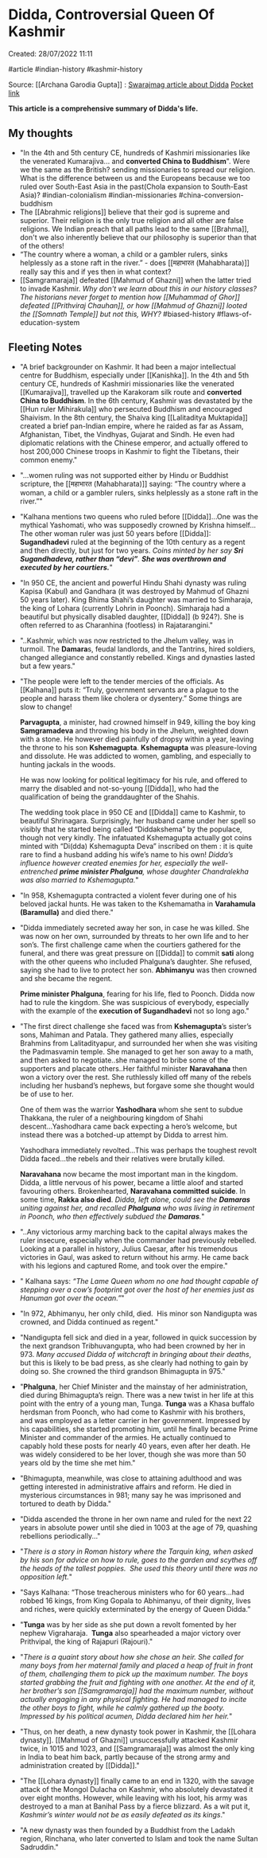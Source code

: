 # Didda, Controversial Queen Of Kashmir

Created: 28/07/2022 11:11

#article #indian-history #kashmir-history

Source: [[Archana Garodia Gupta]] : [Swarajmag article about Didda](https://swarajyamag.com/magazine/didda-controversial-queen-of-kashmir) [Pocket link](https://getpocket.com/read/907232597)

**This article is a comprehensive summary of Didda's life.**

## My thoughts
- "In the 4th and 5th century CE, hundreds of Kashmiri missionaries like the venerated Kumarajiva... and **converted China to Buddhism**". Were we the same as the British? sending missionaries to spread our religion. What is the difference between us and the Europeans because we too ruled over South-East Asia in the past(Chola expansion to South-East Asia)? #indian-colonialism #indian-missionaries #china-conversion-buddhism
- The [[Abrahmic religions]] believe that their god is supreme and superior. Their religion is the only true religion and all other are false religions. We Indian preach that all paths lead to the same [[Brahma]], don't we also inherently believe that our philosophy is superior than that of the others!
- “The country where a woman, a child or a gambler rulers, sinks helplessly as a stone raft in the river.” - does [[महाभारत (Mahabharata)]] really say this and if yes then in what context?
- [[Samgramaraja]] defeated [[Mahmud of Ghazni]] when the latter tried to invade Kashmir. *Why don't we learn about this in our history classes? The historians never forget to mention how [[Muhammad of Ghor]] defeated [[Prithviraj Chauhan]], or how [[Mahmud of Ghazni]] looted the [[Somnath Temple]] but not this, WHY?* #biased-history #flaws-of-education-system

## Fleeting Notes
- "A brief backgrounder on Kashmir. It had been a major intellectual centre for Buddhism, especially under [[Kanishka]]. In the 4th and 5th century CE, hundreds of Kashmiri missionaries like the venerated [[Kumarajiva]], travelled up the Karakoram silk route and **converted China to Buddhism**. In the 6th century, Kashmir was devastated by the [[Hun ruler Mihirakula]] who persecuted Buddhism and encouraged Shaivism. In the 8th century, the Shaiva king [[Lalitaditya Muktapida]] created a brief pan-Indian empire, where he raided as far as Assam, Afghanistan, Tibet, the Vindhyas, Gujarat and Sindh. He even had diplomatic relations with the Chinese emperor, and actually offered to host 200,000 Chinese troops in Kashmir to fight the Tibetans, their common enemy."
- "...women ruling was not supported either by Hindu or Buddhist scripture, the [[महाभारत (Mahabharata)]] saying: “The country where a woman, a child or a gambler rulers, sinks helplessly as a stone raft in the river.”"
- "Kalhana mentions two queens who ruled before [[Didda]]...One was the mythical Yashomati, who was supposedly crowned by Krishna himself... The other woman ruler was just 50 years before [[Didda]]: **Sugandhadevi** ruled at the beginning of the 10th century as a regent and then directly, but just for two years. *Coins minted by her say **Sri Sugandhadeva, rather than “devi”**. **She was overthrown and executed by her courtiers.***"
- "In 950 CE, the ancient and powerful Hindu Shahi dynasty was ruling Kapisa (Kabul) and Gandhara (it was destroyed by Mahmud of Ghazni 50 years later). King Bhima Shahi’s daughter was married to Simharaja, the king of Lohara (currently Lohrin in Poonch). Simharaja had a beautiful but physically disabled daughter, [[Didda]] (b 924?). She is often referred to as Charanhina (footless) in Rajatarangini."
- "..Kashmir, which was now restricted to the Jhelum valley, was in turmoil. The **Damara**s, feudal landlords, and the Tantrins, hired soldiers, changed allegiance and constantly rebelled. Kings and dynasties lasted but a few years."
- "The people were left to the tender mercies of the officials. As [[Kalhana]] puts it: “Truly, government servants are a plague to the people and harass them like cholera or dysentery.” Some things are slow to change! 
  
  **Parvagupta**, a minister, had crowned himself in 949, killing the boy king **Samgramadeva** and throwing his body in the Jhelum, weighted down with a stone. He however died painfully of dropsy within a year, leaving the throne to his son **Kshemagupta**. **Kshemagupta** was pleasure-loving and dissolute. He was addicted to women, gambling, and especially to hunting jackals in the woods.  
  
  He was now looking for political legitimacy for his rule, and offered to marry the disabled and not-so-young [[Didda]], who had the qualification of being the granddaughter of the Shahis.

   The wedding took place in 950 CE and [[Didda]] came to Kashmir, to beautiful Shrinagara. Surprisingly, her husband came under her spell so visibly that he started being called “Diddakshema” by the populace, though not very kindly. The infatuated Kshemagupta actually got coins minted with “Di(dda) Kshemagupta Deva” inscribed on them : it is quite rare to find a husband adding his wife’s name to his own! *Didda’s influence however created enemies for her, especially the well-entrenched **prime minister Phalguna**, whose daughter Chandralekha was also married to Kshemagupta.*"
- "In 958, Kshemagupta contracted a violent fever during one of his beloved jackal hunts. He was taken to the Kshemamatha in **Varahamula (Baramulla)** and died there."
- "Didda immediately secreted away her son, in case he was killed. She was now on her own, surrounded by threats to her own life and to her son’s. The first challenge came when the courtiers gathered for the funeral, and there was great pressure on [[Didda]] to commit **sati** along with the other queens who included Phalguna’s daughter. She refused, saying she had to live to protect her son. **Abhimanyu** was then crowned and she became the regent.

   **Prime minister Phalguna**, fearing for his life, fled to Poonch. Didda now had to rule the kingdom. She was suspicious of everybody, especially with the example of the **execution of Sugandhadevi** not so long ago."
- "The first direct challenge she faced was from **Kshemagupta**’s sister’s sons, Mahiman and Patala. They gathered many allies, especially Brahmins from Lalitadityapur, and surrounded her when she was visiting the Padmasvamin temple. She managed to get her son away to a math, and then asked to negotiate..she managed to bribe some of the supporters and placate others..Her faithful minister **Naravahana** then won a victory over the rest. She ruthlessly killed off many of the rebels including her husband’s nephews, but forgave some she thought would be of use to her.

  One of them was the warrior **Yashodhara** whom she sent to subdue Thakkana, the ruler of a neighbouring kingdom of Shahi descent...Yashodhara came back expecting a hero’s welcome, but instead there was a botched-up attempt by Didda to arrest him.
  
  Yashodhara immediately revolted...This was perhaps the toughest revolt Didda faced...the rebels and their relatives were brutally killed.

  **Naravahana** now became the most important man in the kingdom. Didda, a little nervous of his power, became a little aloof and started favouring others. Brokenhearted, **Naravahana committed suicide**. In some time, **Rakka also died**. *Didda, left alone, could see the **Damaras** uniting against her, and recalled **Phalguna** who was living in retirement in Poonch, who then effectively subdued the **Damaras**.*"
- "..Any victorious army marching back to the capital always makes the ruler insecure, especially when the commander had previously rebelled. Looking at a parallel in history, Julius Caesar, after his tremendous victories in Gaul, was asked to return without his army. He came back with his legions and captured Rome, and took over the empire."
- " Kalhana says: *“The Lame Queen whom no one had thought capable of stepping over a cow’s footprint got over the host of her enemies just as Hanuman got over the ocean.”*"
- "In 972, Abhimanyu, her only child, died.  His minor son Nandigupta was crowned, and Didda continued as regent."
- "Nandigupta fell sick and died in a year, followed in quick succession by the next grandson Tribhuvangupta, who had been crowned by her in 973. *Many accused Didda of witchcraft in bringing about their deaths*, but this is likely to be bad press, as she clearly had nothing to gain by doing so. She crowned the third grandson Bhimagupta in 975."
- "**Phalguna**, her Chief Minister and the mainstay of her administration, died during Bhimagupta’s reign. There was a new twist in her life at this point with the entry of a young man, Tunga. **Tunga** was a Khasa buffalo herdsman from Poonch, who had come to Kashmir with his brothers, and was employed as a letter carrier in her government. Impressed by his capabilities, she started promoting him, until he finally became Prime Minister and commander of the armies. He actually continued to capably hold these posts for nearly 40 years, even after her death. He was widely considered to be her lover, though she was more than 50 years old by the time she met him."
- "Bhimagupta, meanwhile, was close to attaining adulthood and was getting interested in administrative affairs and reform. He died in mysterious circumstances in 981; many say he was imprisoned and tortured to death by Didda."
- "Didda ascended the throne in her own name and ruled for the next 22 years in absolute power until she died in 1003 at the age of 79, quashing rebellions periodically..."
- "*There is a story in Roman history where the Tarquin king, when asked by his son for advice on how to rule, goes to the garden and scythes off the heads of the tallest poppies.  She used this theory until there was no opposition left.*"
- "Says Kalhana: “Those treacherous ministers who for 60 years…had robbed 16 kings, from King Gopala to Abhimanyu, of their dignity, lives and riches, were quickly exterminated by the energy of Queen Didda.”
- "**Tunga** was by her side as she put down a revolt fomented by her nephew Vigraharaja.  **Tunga** also spearheaded a major victory over Prithvipal, the king of Rajapuri (Rajouri)."
- "*There is a quaint story about how she chose an heir. She called for many boys from her maternal family and placed a heap of fruit in front of them, challenging them to pick up the maximum number. The boys started grabbing the fruit and fighting with one another. At the end of it, her brother’s son [[Samgramaraja]] had the maximum number, without actually engaging in any physical fighting. He had managed to incite the other boys to fight, while he calmly gathered up the booty. Impressed by his political acumen, Didda declared him her heir.*"
- "Thus, on her death, a new dynasty took power in Kashmir, the [[Lohara dynasty]]. [[Mahmud of Ghazni]] unsuccessfully attacked Kashmir twice, in 1015 and 1023, and [[Samgramaraja]] was almost the only king in India to beat him back, partly because of the strong army and administration created by [[Didda]]."
- "The [[Lohara dynasty]] finally came to an end in 1320, with the savage attack of the Mongol Dulacha on Kashmir, who absolutely devastated it over eight months. However, while leaving with his loot, his army was destroyed to a man at Banihal Pass by a fierce blizzard. As a wit put it, *Kashmir’s winter would not be as easily defeated as its kings*."
- "A new dynasty was then founded by a Buddhist from the Ladakh region, Rinchana, who later converted to Islam and took the name Sultan Sadruddin."